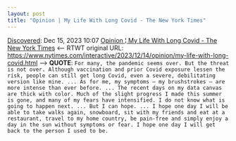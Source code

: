 ```yaml
---
layout: post
title: "Opinion | My Life With Long Covid - The New York Times"
---
```

[Discovered](http://rolandtanglao.com/2020/07/29/p1-blogthis-checkvist-list-links-to-blog/): Dec 15, 2023 10:07 [Opinion ¦ My Life With Long Covid - The New York Times](https://archive.is/6DhcU) <-- RTWT original URL: https://www.nytimes.com/interactive/2023/12/14/opinion/my-life-with-long-covid.html --> **QUOTE**: `For many, the pandemic seems over. But the threat is not over. Although vaccination and prior Covid exposure lessen the risk, people can still get long Covid, even a severe, debilitating version like mine. ... As for me, my symptoms — my brushstrokes — are more intense than ever before. ... The recent days on my data canvas are thick with color. Much of the slight progress I made this summer is gone, and many of my fears have intensified. I do not know what is going to happen next. ... But I can hope. ... I hope one day I will be able to take walks again, snowboard, sit with my friends and eat at a restaurant, travel to my home country, be pain-free and simply enjoy a day in the sun without symptoms or fear. I hope one day I will get back to the person I used to be.`
